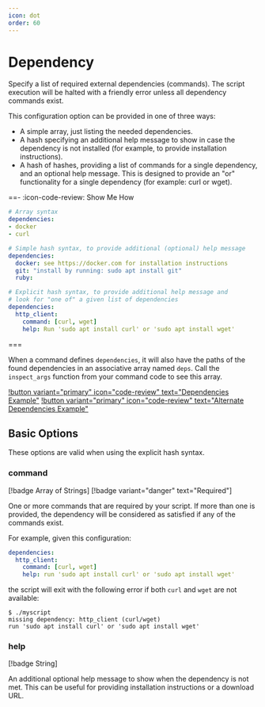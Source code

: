 ```yaml
---
icon: dot
order: 60
---
```


# Dependency

Specify a list of required external dependencies (commands). The script
execution will be halted with a friendly error unless all dependency commands
exist.

This configuration option can be provided in one of three ways:

- A simple array, just listing the needed dependencies.
- A hash specifying an additional help message to show in case the dependency is
  not installed (for example, to provide installation instructions).
- A hash of hashes, providing a list of commands for a single dependency, and
  an optional help message. This is designed to provide an "or" functionality
  for a single dependency (for example: curl or wget).

==- :icon-code-review: Show Me How
```yaml bashly.yml
# Array syntax
dependencies:
- docker
- curl

# Simple hash syntax, to provide additional (optional) help message
dependencies:
  docker: see https://docker.com for installation instructions
  git: "install by running: sudo apt install git"
  ruby:

# Explicit hash syntax, to provide additional help message and
# look for "one of" a given list of dependencies
dependencies:
  http_client:
    command: [curl, wget]
    help: Run 'sudo apt install curl' or 'sudo apt install wget'
```
===

When a command defines `dependencies`, it will also have the paths of the found
dependencies in an associative array named `deps`. Call the `inspect_args`
function from your command code to see this array.

[!button variant="primary" icon="code-review" text="Dependencies Example"](https://github.com/DannyBen/bashly/tree/master/examples/dependencies#readme) [!button variant="primary" icon="code-review" text="Alternate Dependencies Example"](https://github.com/DannyBen/bashly/tree/master/examples/dependencies-alt#readme)

## Basic Options

These options are valid when using the explicit hash syntax.

### command

[!badge Array of Strings]
[!badge variant="danger" text="Required"]

One or more commands that are required by your script. If more than one is
provided, the dependency will be considered as satisfied if any of the commands
exist.

For example, given this configuration:

```yaml bashly.yml
dependencies:
  http_client:
    command: [curl, wget]
    help: run 'sudo apt install curl' or 'sudo apt install wget'
```

the script will exit with the following error if both `curl` and `wget` are
not available:

```
$ ./myscript
missing dependency: http_client (curl/wget)
run 'sudo apt install curl' or 'sudo apt install wget'
```

### help

[!badge String]

An additional optional help message to show when the dependency is not met. 
This can be useful for providing installation instructions or a download URL.
